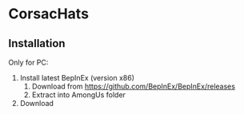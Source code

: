 ﻿# CorsacHats

## Installation

Only for PC:

1) Install latest BepInEx (version x86)
	1) Download from https://github.com/BepInEx/BepInEx/releases 
	2) Extract into AmongUs folder
2) Download 